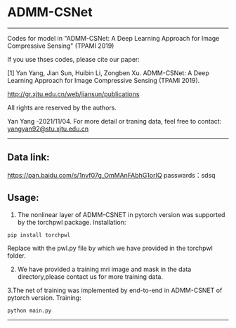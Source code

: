 # ADMM-CSNet

***********************************************************************************************************

Codes for model in "ADMM-CSNet: A Deep Learning Approach for Image Compressive Sensing" (TPAMI 2019)
 
If you use thses codes, please cite our paper:

[1] Yan Yang, Jian Sun, Huibin Li, Zongben Xu. ADMM-CSNet: A Deep Learning Approach for Image Compressive Sensing (TPAMI 2019).

http://gr.xjtu.edu.cn/web/jiansun/publications

All rights are reserved by the authors.

Yan Yang -2021/11/04. For more detail or traning data, feel free to contact: yangyan92@stu.xjtu.edu.cn


***********************************************************************************************************



## Data link: 
https://pan.baidu.com/s/1nvf07g_OmMAnFAbhG1orIQ 
passwards：sdsq 


## Usage:

1. The nonlinear layer of ADMM-CSNET in pytorch version was supported by the torchpwl package.
Installation:

```
pip install torchpwl
```

Replace with the pwl.py file by which we have provided in the torchpwl folder.


2. We have provided a training mri image and mask in the data directory,please contact us for more training data.

3.The net of training was implemented by end-to-end in ADMM-CSNET of pytorch version.
Training:

```
python main.py
```

***********************************************************************************************************







